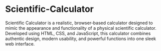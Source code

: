# Scientific-Calculator
Scientific Calculator is a realistic, browser-based calculator designed to mimic the appearance and functionality of a physical scientific calculator. Developed using HTML, CSS, and JavaScript, this calculator combines authentic design, modern usability, and powerful functions into one sleek web interface.
